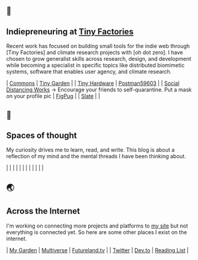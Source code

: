 ## 🌱
## Indiepreneuring at [Tiny Factories](https://tinyfactories.space)

Recent work has focused on building small tools for the indie web through [Tiny Factories] and climate research projects with [oh dot zero]. I have chosen to grow generalist skills across research, design, and development while becoming a specialist in specific topics like distributed biomimetic systems, software that enables user agency, and climate research.


| [Commons]()        |  [Tiny Garden]()  |
| [Tiny Hardware]()        |  [Postman59603]()  |
| [Social Distancing Works]() -> Encourage your friends to self-quarantine. Put a mask on your profile pic        |  [FigPug]()  |
| [Slate]()        |  []()  |

## 🔬
## Spaces of thought

My curiosity drives me to learn, read, and write. This blog is about a reflection of my mind and the mental threads I have been thinking about.


| []()        |  []()  |
| []()        |  []()  |
| []()        |  []()  |
| []()        |  []()  |

## 🌏
## Across the Internet

I'm working on connecting more projects and platforms to [my site](https://gndclouds.cc) but not everything is connected yet. So here are some other places I exist on the internet.

| [My Garden](https://tiny.garden/user/MQc2aPSY0763)   | [Multiverse](https://multiverse.plus/gndclouds)        |  [Futureland.tv](https://futureland.tv/gndclouds)  |
| [Twitter](https://twitter.com/gndclouds)        |  [Dev.to](https://dev.to/gndclouds)  | [Reading List]() |

